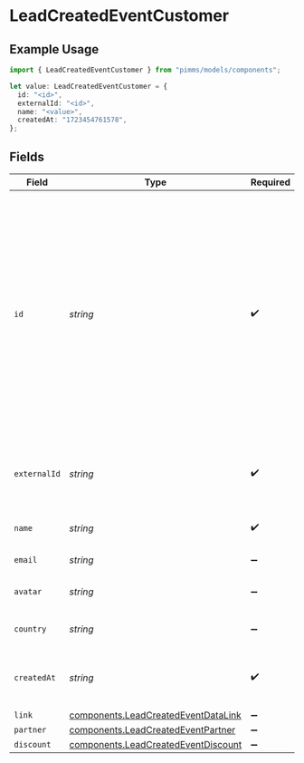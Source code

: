 # LeadCreatedEventCustomer

## Example Usage

```typescript
import { LeadCreatedEventCustomer } from "pimms/models/components";

let value: LeadCreatedEventCustomer = {
  id: "<id>",
  externalId: "<id>",
  name: "<value>",
  createdAt: "1723454761578",
};
```

## Fields

| Field                                                                                                                                                                                                           | Type                                                                                                                                                                                                            | Required                                                                                                                                                                                                        | Description                                                                                                                                                                                                     |
| --------------------------------------------------------------------------------------------------------------------------------------------------------------------------------------------------------------- | --------------------------------------------------------------------------------------------------------------------------------------------------------------------------------------------------------------- | --------------------------------------------------------------------------------------------------------------------------------------------------------------------------------------------------------------- | --------------------------------------------------------------------------------------------------------------------------------------------------------------------------------------------------------------- |
| `id`                                                                                                                                                                                                            | *string*                                                                                                                                                                                                        | :heavy_check_mark:                                                                                                                                                                                              | The unique ID of the customer. You may use either the customer's `id` on PIMMS (obtained via `/customers` endpoint) or their `externalId` (unique ID within your system, prefixed with `ext_`, e.g. `ext_123`). |
| `externalId`                                                                                                                                                                                                    | *string*                                                                                                                                                                                                        | :heavy_check_mark:                                                                                                                                                                                              | Unique identifier for the customer in the client's app.                                                                                                                                                         |
| `name`                                                                                                                                                                                                          | *string*                                                                                                                                                                                                        | :heavy_check_mark:                                                                                                                                                                                              | Name of the customer.                                                                                                                                                                                           |
| `email`                                                                                                                                                                                                         | *string*                                                                                                                                                                                                        | :heavy_minus_sign:                                                                                                                                                                                              | Email of the customer.                                                                                                                                                                                          |
| `avatar`                                                                                                                                                                                                        | *string*                                                                                                                                                                                                        | :heavy_minus_sign:                                                                                                                                                                                              | Avatar URL of the customer.                                                                                                                                                                                     |
| `country`                                                                                                                                                                                                       | *string*                                                                                                                                                                                                        | :heavy_minus_sign:                                                                                                                                                                                              | Country of the customer.                                                                                                                                                                                        |
| `createdAt`                                                                                                                                                                                                     | *string*                                                                                                                                                                                                        | :heavy_check_mark:                                                                                                                                                                                              | The date the customer was created.                                                                                                                                                                              |
| `link`                                                                                                                                                                                                          | [components.LeadCreatedEventDataLink](../../models/components/leadcreatedeventdatalink.md)                                                                                                                      | :heavy_minus_sign:                                                                                                                                                                                              | N/A                                                                                                                                                                                                             |
| `partner`                                                                                                                                                                                                       | [components.LeadCreatedEventPartner](../../models/components/leadcreatedeventpartner.md)                                                                                                                        | :heavy_minus_sign:                                                                                                                                                                                              | N/A                                                                                                                                                                                                             |
| `discount`                                                                                                                                                                                                      | [components.LeadCreatedEventDiscount](../../models/components/leadcreatedeventdiscount.md)                                                                                                                      | :heavy_minus_sign:                                                                                                                                                                                              | N/A                                                                                                                                                                                                             |